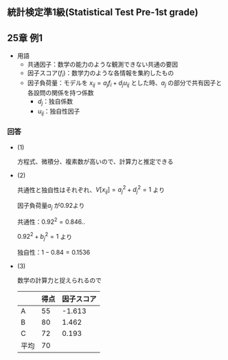 ## 統計検定準1級(Statistical Test Pre-1st grade)
## 25章 例1



- 用語
    - 共通因子：数学の能力のような観測できない共通の要因
    - 因子スコア($f_i$)：数学力のような各情報を集約したもの
    - 因子負荷量：モデルを $x_{ij}= a_j f_i +d_j u_{ij}$ とした時、$a_j$ の部分で共有因子と各設問の関係を持つ係数
        - $d_j$：独自係数
        - $u_{ij}$：独自性因子
### 回答
- (1)
    
    方程式、微積分、複素数が高いので、計算力と推定できる
    
- (2)
    
    共通性と独自性はそれぞれ、$V[x_{ij}] = a_j^2 + d_j^2 = 1$ より
    
    因子負荷量$a_j$ が0.92より
    
    共通性：$0.92^2 = 0.846..$
    
    $0.92^2 + b_j^2 = 1$ より
    
    独自性：$1- 0.84 = 0.1536$
    
- (3)
    
    数学の計算力と捉えられるので
    
    |  | 得点 | 因子スコア |
    | --- | --- | --- |
    | A | 55 | -1.613 |
    | B | 80 | 1.462 |
    | C | 72 | 0.193 |
    | 平均 | 70 |  |